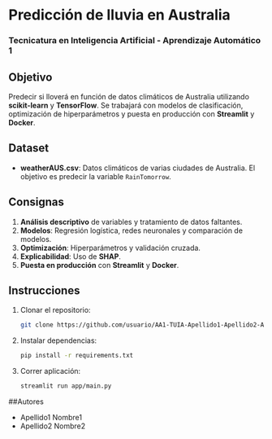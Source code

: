 # Predicción de lluvia en Australia

### Tecnicatura en Inteligencia Artificial - Aprendizaje Automático 1

## Objetivo
Predecir si lloverá en función de datos climáticos de Australia utilizando **scikit-learn** y **TensorFlow**. Se trabajará con modelos de clasificación, optimización de hiperparámetros y puesta en producción con **Streamlit** y **Docker**.

## Dataset
- **weatherAUS.csv**: Datos climáticos de varias ciudades de Australia. El objetivo es predecir la variable `RainTomorrow`.

## Consignas
1. **Análisis descriptivo** de variables y tratamiento de datos faltantes.
2. **Modelos**: Regresión logística, redes neuronales y comparación de modelos.
3. **Optimización**: Hiperparámetros y validación cruzada.
4. **Explicabilidad**: Uso de **SHAP**.
5. **Puesta en producción** con **Streamlit** y **Docker**.

## Instrucciones
1. Clonar el repositorio:
   ```bash
   git clone https://github.com/usuario/AA1-TUIA-Apellido1-Apellido2-Apellido3.git
2. Instalar dependencias:
   ```bash
   pip install -r requirements.txt
3. Correr aplicación:
   ```bash
   streamlit run app/main.py

##Autores
- Apellido1 Nombre1
- Apellido2 Nombre2
